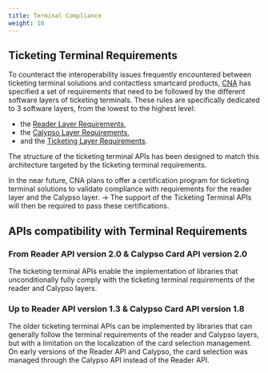 ```yaml
---
title: Terminal Compliance
weight: 10
---
```


## Ticketing Terminal Requirements

To counteract the interoperability issues frequently encountered between ticketing terminal solutions and contactless smartcard products, [CNA](https://calypsonet.org/) has specified a set of requirements that need to be followed by the different software layers of ticketing terminals.
These rules are specifically dedicated to 3 software layers, from the lowest to the highest level:
- the [Reader Layer Requirements](https://calypsonet.org/reader-layer-requirements-200422/),
- the [Calypso Layer Requirements](https://calypsonet.org/calypso-layer-requirements-200423/),
- and the [Ticketing Layer Requirements](https://calypsonet.org/ticketing-layer-requirements-200430/).

The structure of the ticketing terminal APIs has been designed to match this architecture targeted by the ticketing terminal requirements.

In the near future, CNA plans to offer a certification program for ticketing terminal solutions to validate compliance with requirements for the reader layer and the Calypso layer. → The support of the Ticketing Terminal APIs will then be required to pass these certifications.

## APIs compatibility with Terminal Requirements

### From Reader API version 2.0 & Calypso Card API version 2.0

The ticketing terminal APIs enable the implementation of libraries that unconditionally fully comply with the ticketing terminal requirements of the reader and Calypso layers.

### Up to Reader API version 1.3 & Calypso Card API version 1.8

The older ticketing terminal APIs can be implemented by libraries that can generally follow the terminal requirements of the reader and Calypso layers, but with a limitation on the localization of the card selection management.
<br>On early versions of the Reader API and Calypso, the card selection was managed through the Calypso API instead of the Reader API.





